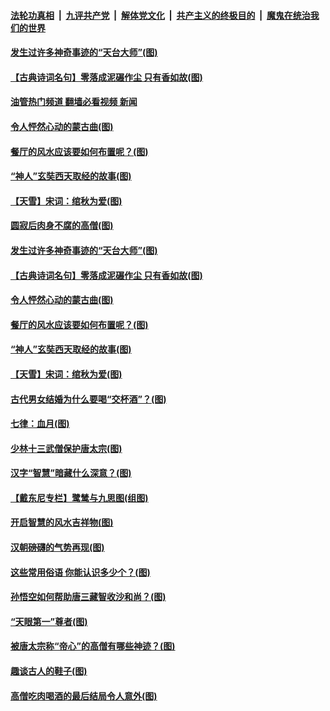 ####  [法轮功真相](../../../../basic/blob/master/README.md?t=11160131) &nbsp;|&nbsp; [九评共产党](../../../../9ping.md/blob/master/README.md?t=11160131) &nbsp;|&nbsp; [解体党文化](../../../../jtdwh.md/blob/master/README.md?t=11160131)  &nbsp;|&nbsp; [共产主义的终极目的](../../../../gczydzjmd.md/blob/master/README.md?t=11160131) &nbsp;|&nbsp; [魔鬼在统治我们的世界](../../../../mgztzwmdsj.md/blob/master/README.md?t=11160131) 

#### [发生过许多神奇事迹的“天台大师”(图)](../pages/p7/1021445.md?t=11160131) 

#### [【古典诗词名句】零落成泥碾作尘 只有香如故(图)](../pages/p7/1020984.md?t=11160131) 

#### [油管热门频道 翻墙必看视频 新闻](http://129.146.143.75:81/youtube.html?11160131)

#### [令人怦然心动的蒙古曲(图)](../pages/p7/1021036.md?t=11160131) 

#### [餐厅的风水应该要如何布置呢？(图)](../pages/p7/1018629.md?t=11160131) 

#### [“神人”玄奘西天取经的故事(图)](../pages/p7/1021336.md?t=11160131) 

#### [【天雪】宋词：绾秋为爱(图)](../pages/p7/1021634.md?t=11160131) 

#### [圆寂后肉身不腐的高僧(图)](../pages/p7/1021435.md?t=11160131) 

#### [发生过许多神奇事迹的“天台大师”(图)](../pages/p7/1021445.md?t=11160131) 

#### [【古典诗词名句】零落成泥碾作尘 只有香如故(图)](../pages/p7/1020984.md?t=11160131) 

#### [令人怦然心动的蒙古曲(图)](../pages/p7/1021036.md?t=11160131) 

#### [餐厅的风水应该要如何布置呢？(图)](../pages/p7/1018629.md?t=11160131) 

#### [“神人”玄奘西天取经的故事(图)](../pages/p7/1021336.md?t=11160131) 

#### [【天雪】宋词：绾秋为爱(图)](../pages/p7/1021634.md?t=11160131) 

#### [古代男女结婚为什么要喝“交杯酒”？(图)](../pages/p7/1021356.md?t=11160131) 

#### [七律：血月(图)](../pages/p7/1021602.md?t=11160131) 

#### [少林十三武僧保护唐太宗(图)](../pages/p7/1019890.md?t=11160131) 

#### [汉字“智慧”暗藏什么深意？(图)](../pages/p7/1021437.md?t=11160131) 

#### [【戴东尼专栏】鹭鸶与九思图(组图)](../pages/p7/1011327.md?t=11160131) 

#### [开启智慧的风水吉祥物(图)](../pages/p7/1018627.md?t=11160131) 

#### [汉朝磅礴的气势再现(图)](../pages/p7/1019889.md?t=11160131) 

#### [这些常用俗语 你能认识多少个？(图)](../pages/p7/1021074.md?t=11160131) 

#### [孙悟空如何帮助唐三藏智收沙和尚？(图)](../pages/p7/1019891.md?t=11160131) 

#### [“天眼第一”尊者(图)](../pages/p7/1021264.md?t=11160131) 

#### [被唐太宗称“帝心”的高僧有哪些神迹？(图)](../pages/p7/1021162.md?t=11160131) 

#### [趣谈古人的鞋子(图)](../pages/p7/1020915.md?t=11160131) 

#### [高僧吃肉喝酒的最后结局令人意外(图)](../pages/p7/1021218.md?t=11160131) 

<img src='http://gfw-breaker.win/goodnews/indexes/p7.md' width='0px' height='0px'/>
